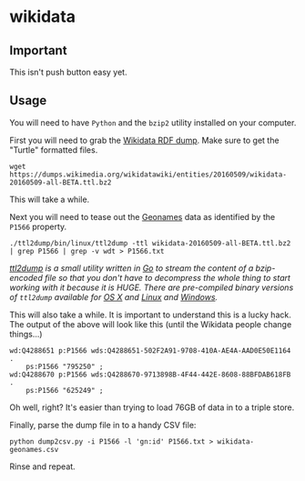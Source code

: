 # wikidata

## Important

This isn't push button easy yet.

## Usage

You will need to have `Python` and the `bzip2` utility installed on your computer.

First you will need to grab the [Wikidata RDF dump](https://m.wikidata.org/wiki/Wikidata:Database_download). Make sure to get the "Turtle" formatted files.

```
wget https://dumps.wikimedia.org/wikidatawiki/entities/20160509/wikidata-20160509-all-BETA.ttl.bz2
```

This will take a while.

Next you will need to tease out the [Geonames](http://geonames.org) data as identified by the `P1566` property.

```
./ttl2dump/bin/linux/ttl2dump -ttl wikidata-20160509-all-BETA.ttl.bz2 | grep P1566 | grep -v wdt > P1566.txt
```

_[ttl2dump](ttl2dump) is a small utility written in [Go](http://golang.org) to stream the content of a bzip-encoded file so that you don't have to decompress the whole thing to start working with it because it is HUGE. There are pre-compiled binary versions of `ttl2dump` available for [OS X](ttl2dump/bin/darwin) and [Linux](ttl2dump/bin/linux) and [Windows](ttl2dump/bin/windows)._

This will also take a while. It is important to understand this is a lucky hack. The output of the above will look like this (until the Wikidata people change things...)

```
wd:Q4288651 p:P1566 wds:Q4288651-502F2A91-9708-410A-AE4A-AAD0E50E1164 .
    ps:P1566 "795250" ;
wd:Q4288670 p:P1566 wds:Q4288670-9713898B-4F44-442E-8608-88BFDAB618FB .
    ps:P1566 "625249" ;
```

Oh well, right? It's easier than trying to load 76GB of data in to a triple store.

Finally, parse the dump file in to a handy CSV file:

```
python dump2csv.py -i P1566 -l 'gn:id' P1566.txt > wikidata-geonames.csv
```

Rinse and repeat.
